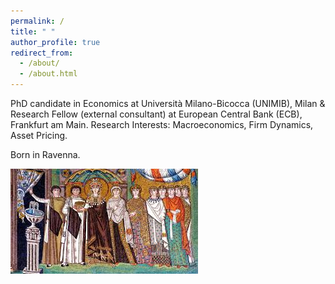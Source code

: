 ```yaml
---
permalink: /
title: " "
author_profile: true
redirect_from: 
  - /about/
  - /about.html
---
```


PhD candidate in Economics at Università Milano-Bicocca (UNIMIB), Milan &
Research Fellow (external consultant) at European Central Bank (ECB), Frankfurt am Main. 
Research Interests: Macroeconomics, Firm Dynamics, Asset Pricing.

Born in Ravenna.

![Profile Picture](images/mosaic.jfif)
